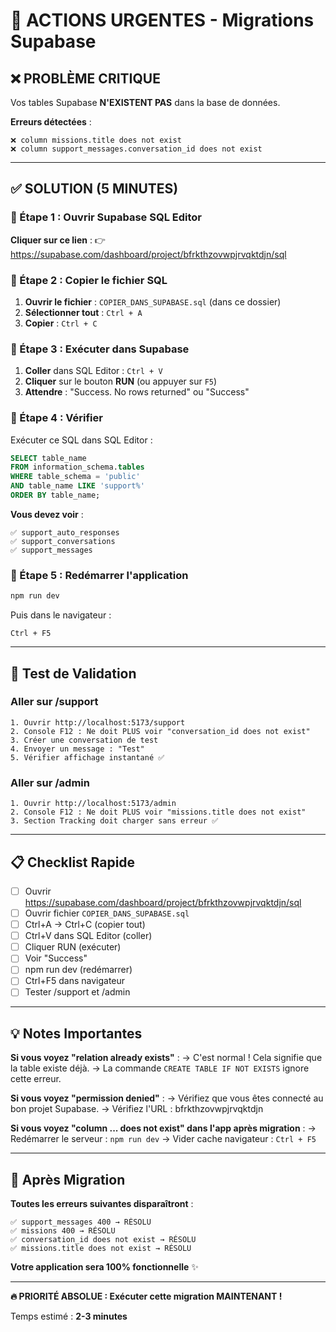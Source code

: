 # 🚨 ACTIONS URGENTES - Migrations Supabase

## ❌ PROBLÈME CRITIQUE

Vos tables Supabase **N'EXISTENT PAS** dans la base de données.

**Erreurs détectées** :
```
❌ column missions.title does not exist
❌ column support_messages.conversation_id does not exist
```

---

## ✅ SOLUTION (5 MINUTES)

### 🎯 Étape 1 : Ouvrir Supabase SQL Editor

**Cliquer sur ce lien** :
👉 https://supabase.com/dashboard/project/bfrkthzovwpjrvqktdjn/sql

### 🎯 Étape 2 : Copier le fichier SQL

1. **Ouvrir le fichier** : `COPIER_DANS_SUPABASE.sql` (dans ce dossier)
2. **Sélectionner tout** : `Ctrl + A`
3. **Copier** : `Ctrl + C`

### 🎯 Étape 3 : Exécuter dans Supabase

1. **Coller** dans SQL Editor : `Ctrl + V`
2. **Cliquer** sur le bouton **RUN** (ou appuyer sur `F5`)
3. **Attendre** : "Success. No rows returned" ou "Success"

### 🎯 Étape 4 : Vérifier

Exécuter ce SQL dans SQL Editor :
```sql
SELECT table_name 
FROM information_schema.tables 
WHERE table_schema = 'public' 
AND table_name LIKE 'support%'
ORDER BY table_name;
```

**Vous devez voir** :
```
✅ support_auto_responses
✅ support_conversations
✅ support_messages
```

### 🎯 Étape 5 : Redémarrer l'application

```powershell
npm run dev
```

Puis dans le navigateur :
```
Ctrl + F5
```

---

## 🧪 Test de Validation

### Aller sur /support
```
1. Ouvrir http://localhost:5173/support
2. Console F12 : Ne doit PLUS voir "conversation_id does not exist"
3. Créer une conversation de test
4. Envoyer un message : "Test"
5. Vérifier affichage instantané ✅
```

### Aller sur /admin
```
1. Ouvrir http://localhost:5173/admin
2. Console F12 : Ne doit PLUS voir "missions.title does not exist"
3. Section Tracking doit charger sans erreur ✅
```

---

## 📋 Checklist Rapide

- [ ] Ouvrir https://supabase.com/dashboard/project/bfrkthzovwpjrvqktdjn/sql
- [ ] Ouvrir fichier `COPIER_DANS_SUPABASE.sql`
- [ ] Ctrl+A → Ctrl+C (copier tout)
- [ ] Ctrl+V dans SQL Editor (coller)
- [ ] Cliquer RUN (exécuter)
- [ ] Voir "Success"
- [ ] npm run dev (redémarrer)
- [ ] Ctrl+F5 dans navigateur
- [ ] Tester /support et /admin

---

## 💡 Notes Importantes

**Si vous voyez "relation already exists"** :
→ C'est normal ! Cela signifie que la table existe déjà.
→ La commande `CREATE TABLE IF NOT EXISTS` ignore cette erreur.

**Si vous voyez "permission denied"** :
→ Vérifiez que vous êtes connecté au bon projet Supabase.
→ Vérifiez l'URL : bfrkthzovwpjrvqktdjn

**Si vous voyez "column ... does not exist" dans l'app après migration** :
→ Redémarrer le serveur : `npm run dev`
→ Vider cache navigateur : `Ctrl + F5`

---

## 🎉 Après Migration

**Toutes les erreurs suivantes disparaîtront** :
```
✅ support_messages 400 → RÉSOLU
✅ missions 400 → RÉSOLU
✅ conversation_id does not exist → RÉSOLU
✅ missions.title does not exist → RÉSOLU
```

**Votre application sera 100% fonctionnelle** ✨

---

**🔥 PRIORITÉ ABSOLUE : Exécuter cette migration MAINTENANT !**

Temps estimé : **2-3 minutes**
